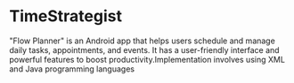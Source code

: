 # TimeStrategist
"Flow Planner" is an Android app that helps users schedule and manage daily tasks, appointments, and events. It has a user-friendly interface and powerful features to boost productivity.Implementation involves using XML and Java programming languages
